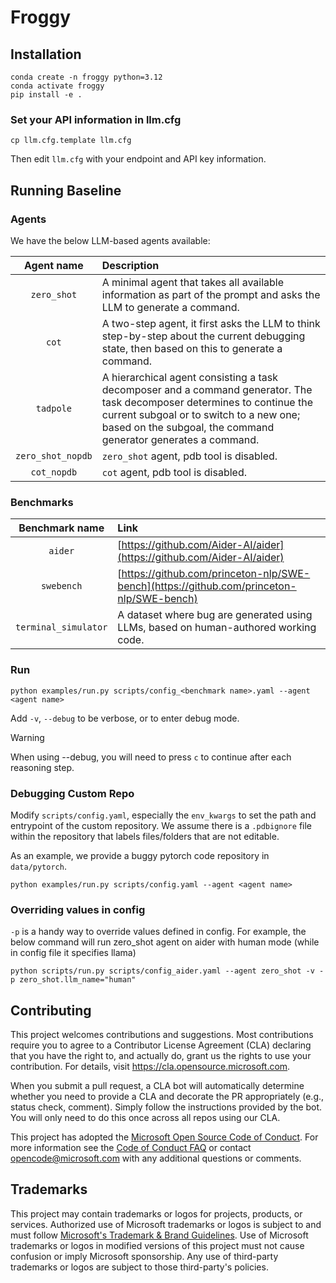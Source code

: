 # Froggy

## Installation

    conda create -n froggy python=3.12
    conda activate froggy
    pip install -e .

### Set your API information in llm.cfg

    cp llm.cfg.template llm.cfg

Then edit `llm.cfg` with your endpoint and API key information.

## Running Baseline

### Agents

We have the below LLM-based agents available:

| Agent name | Description |
| :-: | :----- |
| `zero_shot` | A minimal agent that takes all available information as part of the prompt and asks the LLM to generate a command. |
| `cot`| A two-step agent, it first asks the LLM to think step-by-step about the current debugging state, then based on this to generate a command. |
| `tadpole` | A hierarchical agent consisting a task decomposer and a command generator. The task decomposer determines to continue the current subgoal or to switch to a new one; based on the subgoal, the command generator generates a command. |
| `zero_shot_nopdb` | `zero_shot` agent, pdb tool is disabled. |
| `cot_nopdb`| `cot` agent, pdb tool is disabled. |

### Benchmarks

| Benchmark name | Link |
| :-: | :----- |
| `aider` | [https://github.com/Aider-AI/aider](https://github.com/Aider-AI/aider) |
| `swebench`| [https://github.com/princeton-nlp/SWE-bench](https://github.com/princeton-nlp/SWE-bench) |
| `terminal_simulator`| A dataset where bug are generated using LLMs, based on human-authored working code. |

### Run

    python examples/run.py scripts/config_<benchmark name>.yaml --agent <agent name>

Add `-v`, `--debug` to be verbose, or to enter debug mode.
> [!WARNING]
> When using --debug, you will need to press `c` to continue after each reasoning step.

### Debugging Custom Repo

Modify `scripts/config.yaml`, especially the `env_kwargs` to set the path and entrypoint of the custom repository. We assume there is a `.pdbignore` file within the repository that labels files/folders that are not editable.

As an example, we provide a buggy pytorch code repository in `data/pytorch`.

    python examples/run.py scripts/config.yaml --agent <agent name>


### Overriding values in config

`-p` is a handy way to override values defined in config. For example, the below command will run zero_shot agent on aider with human mode (while in config file it specifies llama)

    python scripts/run.py scripts/config_aider.yaml --agent zero_shot -v -p zero_shot.llm_name="human"

## Contributing

This project welcomes contributions and suggestions.  Most contributions require you to agree to a
Contributor License Agreement (CLA) declaring that you have the right to, and actually do, grant us
the rights to use your contribution. For details, visit https://cla.opensource.microsoft.com.

When you submit a pull request, a CLA bot will automatically determine whether you need to provide
a CLA and decorate the PR appropriately (e.g., status check, comment). Simply follow the instructions
provided by the bot. You will only need to do this once across all repos using our CLA.

This project has adopted the [Microsoft Open Source Code of Conduct](https://opensource.microsoft.com/codeofconduct/).
For more information see the [Code of Conduct FAQ](https://opensource.microsoft.com/codeofconduct/faq/) or
contact [opencode@microsoft.com](mailto:opencode@microsoft.com) with any additional questions or comments.

## Trademarks

This project may contain trademarks or logos for projects, products, or services. Authorized use of Microsoft
trademarks or logos is subject to and must follow
[Microsoft's Trademark & Brand Guidelines](https://www.microsoft.com/en-us/legal/intellectualproperty/trademarks/usage/general).
Use of Microsoft trademarks or logos in modified versions of this project must not cause confusion or imply Microsoft sponsorship.
Any use of third-party trademarks or logos are subject to those third-party's policies.
